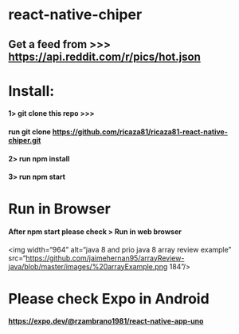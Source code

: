 # react-native-chiper

## Get a feed from >>> https://api.reddit.com/r/pics/hot.json

# Install:
#### 1> git clone this repo >>> 
#### run git clone https://github.com/ricaza81/ricaza81-react-native-chiper.git
#### 2> run npm install
#### 3> run npm start

# Run in Browser
#### After npm start please check > Run in web browser

<img width=“964” alt=“java 8 and prio java 8  array review example” src=“https://github.com/jaimehernan95/arrayReview-java/blob/master/images/%20arrayExample.png 184”/>

# Please check Expo in Android
#### https://expo.dev/@rzambrano1981/react-native-app-uno

